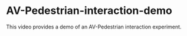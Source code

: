 # AV-Pedestrian-interaction-demo
This video provides a demo of an AV-Pedestrian interaction experiment.
